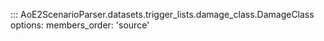 ::: AoE2ScenarioParser.datasets.trigger_lists.damage_class.DamageClass
    options:
      members_order: 'source'